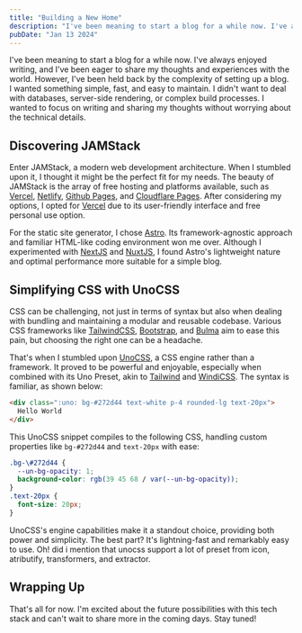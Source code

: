 ```yaml
---
title: "Building a New Home"
description: "I've been meaning to start a blog for a while now. I've always enjoyed writing, and I've been eager to share my thoughts and experiences with the world."
pubDate: "Jan 13 2024"
---
```


I've been meaning to start a blog for a while now. I've always enjoyed writing, and I've been eager to share my thoughts and experiences with the world. However, I've been held back by the complexity of setting up a blog. I wanted something simple, fast, and easy to maintain. I didn't want to deal with databases, server-side rendering, or complex build processes. I wanted to focus on writing and sharing my thoughts without worrying about the technical details.

## Discovering JAMStack

Enter JAMStack, a modern web development architecture. When I stumbled upon it, I thought it might be the perfect fit for my needs. The beauty of JAMStack is the array of free hosting and platforms available, such as <a href="https://vercel.com/" target="_blank">Vercel</a>, <a href="https://www.netlify.com/" target="_blank">Netlify</a>, <a href="https://pages.github.com/" target="_blank">Github Pages</a>, and <a href="https://pages.cloudflare.com/" target="_blank">Cloudflare Pages</a>. After considering my options, I opted for <a href="https://vercel.com/" target="_blank">Vercel</a> due to its user-friendly interface and free personal use option.

For the static site generator, I chose <a href="https://astro.build/" target="_blank">Astro</a>. Its framework-agnostic approach and familiar HTML-like coding environment won me over. Although I experimented with <a href="https://nextjs.org/" target="_blank">NextJS</a> and <a href="https://nuxtjs.org/" target="_blank">NuxtJS</a>, I found Astro's lightweight nature and optimal performance more suitable for a simple blog.

## Simplifying CSS with UnoCSS

CSS can be challenging, not just in terms of syntax but also when dealing with bundling and maintaining a modular and reusable codebase. Various CSS frameworks like <a href="https://tailwindcss.com/" target="_blank">TailwindCSS</a>, <a href="https://getbootstrap.com/" target="_blank">Bootstrap</a>, and <a href="https://bulma.io/" target="_blank">Bulma</a> aim to ease this pain, but choosing the right one can be a headache.

That's when I stumbled upon <a href="https://unocss.dev/" target="_blank">UnoCSS</a>, a CSS engine rather than a framework. It proved to be powerful and enjoyable, especially when combined with its Uno Preset, akin to <a href="https://tailwindcss.com/" target="_blank">Tailwind</a> and <a href="https://windicss.org/" target="_blank">WindiCSS</a>. The syntax is familiar, as shown below:


```html
<div class=":uno: bg-#272d44 text-white p-4 rounded-lg text-20px">
  Hello World
</div>
```

This UnoCSS snippet compiles to the following CSS, handling custom properties like `bg-#272d44` and `text-20px` with ease:

```css
.bg-\#272d44 {
  --un-bg-opacity: 1;
  background-color: rgb(39 45 68 / var(--un-bg-opacity));
}
.text-20px {
  font-size: 20px;
}
```

UnoCSS's engine capabilities make it a standout choice, providing both power and simplicity. The best part? It's lightning-fast and remarkably easy to use. Oh! did i mention that unocss support a lot of preset from icon, atributify, transformers, and extractor.

## Wrapping Up

That's all for now. I'm excited about the future possibilities with this tech stack and can't wait to share more in the coming days. Stay tuned!